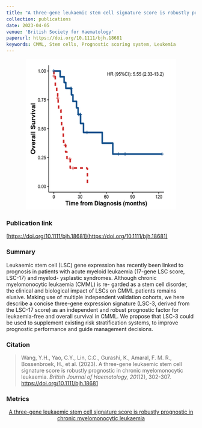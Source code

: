 ```yaml
---
title: "A three-gene leukaemic stem cell signature score is robustly prognostic in chronic myelomonocytic leukaemia"
collection: publications
date: 2023-04-05
venue: 'British Society for Haematology'
paperurl: https://doi.org/10.1111/bjh.18681
keywords: CMML, Stem cells, Prognostic scoring system, Leukemia
---
```

<div style="text-align: center;">
  <img src="https://raw.githubusercontent.com/EspressoKris/Portfolio/master/images/GraphicalAbstracts/2023_BJH_Wang.png" alt="Graphical Abstract" style="width: 400px; height: 400px;">
</div>

### Publication link
[https://doi.org/10.1111/bjh.18681](https://doi.org/10.1111/bjh.18681)

### Summary
Leukaemic stem cell (LSC) gene expression has recently been linked to prognosis
in patients with acute myeloid leukaemia (17-gene LSC score, LSC-17) and myelod-
ysplastic syndromes. Although chronic myelomonocytic leukaemia (CMML) is re-
garded as a stem cell disorder, the clinical and biological impact of LSCs on CMML
patients remains elusive. Making use of multiple independent validation cohorts, we
here describe a concise three-gene expression signature (LSC-3, derived from the
LSC-17 score) as an independent and robust prognostic factor for leukaemia-free
and overall survival in CMML. We propose that LSC-3 could be used to supplement
existing risk stratification systems, to improve prognostic performance and guide
management decisions.

### Citation
>  Wang, Y.H., Yao, C.Y., Lin, C.C., Gurashi, K., Amaral, F. M. R., Bossenbroek, H., et al. (2023). A three-gene leukaemic stem cell signature score is robustly prognostic in chronic myelomonocytic leukaemia. *British Journal of Haematology, 201*(2), 302-307. https://doi.org/10.1111/bjh.18681

### Metrics
<div style="text-align: center;">
  <a href="https://plu.mx/plum/a/?doi=10.1111/bjh.18681" data-hide-print="true" class="plumx-details plum-bigben-theme" data-site="plum" data-hide-when-empty="true" data-no-link="true" data-pass-hidden-categories="true" data-hide-mentions="true" data-hide-socialmedia="false">A three-gene leukaemic stem cell signature score is robustly prognostic in chronic myelomonocytic leukaemia</a>
</div>